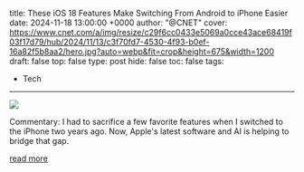 title: These iOS 18 Features Make Switching From Android to iPhone Easier
date: 2024-11-18 13:00:00 +0000
author: "@CNET"
cover: https://www.cnet.com/a/img/resize/c29f6cc0433e5069a0cce43ace68419f03f17d79/hub/2024/11/13/c3f70fd7-4530-4f93-b0ef-16a82f5b8aa2/hero.jpg?auto=webp&fit=crop&height=675&width=1200
draft: false
top: false
type: post
hide: false
toc: false
tags:
  - Tech
---

![](https://www.cnet.com/a/img/resize/c29f6cc0433e5069a0cce43ace68419f03f17d79/hub/2024/11/13/c3f70fd7-4530-4f93-b0ef-16a82f5b8aa2/hero.jpg?auto=webp&fit=crop&height=675&width=1200)

Commentary: I had to sacrifice a few favorite features when I switched to the iPhone two years ago. Now, Apple's latest software and AI is helping to bridge that gap.

[read more](https://www.cnet.com/tech/mobile/these-ios-18-features-make-switching-from-android-to-iphone-easier/)
